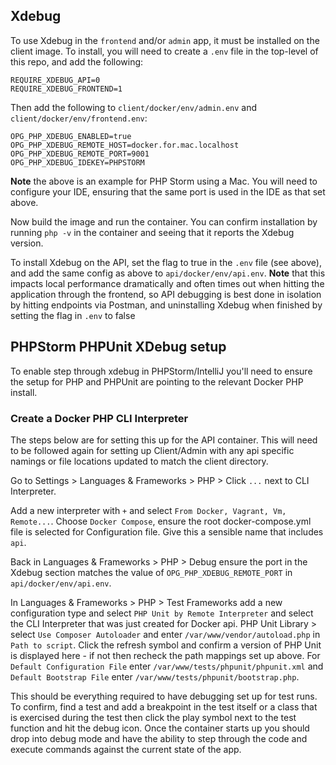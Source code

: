 ## Xdebug

To use Xdebug in the `frontend` and/or `admin` app, it must be installed on the client image. To install, you will need to create a `.env` file in the top-level of this repo, and add the following:

```
REQUIRE_XDEBUG_API=0
REQUIRE_XDEBUG_FRONTEND=1
```
Then add the following to `client/docker/env/admin.env` and `client/docker/env/frontend.env`:
```
OPG_PHP_XDEBUG_ENABLED=true
OPG_PHP_XDEBUG_REMOTE_HOST=docker.for.mac.localhost
OPG_PHP_XDEBUG_REMOTE_PORT=9001
OPG_PHP_XDEBUG_IDEKEY=PHPSTORM
```
**Note** the above is an example for PHP Storm using a Mac. You will need to configure your IDE, ensuring that the same port is used in the IDE as that set above.

Now build the image and run the container. You can confirm installation by running `php -v` in the container and seeing that it reports the Xdebug version.

To install Xdebug on the API, set the flag to true in the `.env` file (see above), and add the same config as above to `api/docker/env/api.env`. **Note** that this impacts local performance dramatically and often times out when hitting the application through the frontend, so API debugging is best done in isolation by hitting endpoints via Postman, and uninstalling Xdebug when finished by setting the flag in `.env` to false

## PHPStorm PHPUnit XDebug setup

To enable step through xdebug in PHPStorm/IntelliJ you'll need to ensure the setup for PHP and PHPUnit are pointing to the relevant Docker PHP install.

### Create a Docker PHP CLI Interpreter
The steps below are for setting this up for the API container. This will need to be followed again for setting up Client/Admin with any api specific namings or file locations updated to match the client directory.

Go to Settings > Languages & Frameworks > PHP > Click `...` next to CLI Interpreter.

Add a new interpreter with `+` and select `From Docker, Vagrant, Vm, Remote...`. Choose `Docker Compose`, ensure the root docker-compose.yml file is selected for Configuration file. Give this a sensible name that includes `api`.

Back in Languages & Frameworks > PHP > Debug ensure the port in the Xdebug section matches the value of `OPG_PHP_XDEBUG_REMOTE_PORT` in `api/docker/env/api.env`.

In Languages & Frameworks > PHP > Test Frameworks add a new configuration type and select `PHP Unit by Remote Interpreter` and select the CLI Interpreter that was just created for Docker api. PHP Unit Library > select `Use Composer Autoloader` and enter `/var/www/vendor/autoload.php` in `Path to script`. Click the refresh symbol and confirm a version of PHP Unit is displayed here - if not then recheck the path mappings set up above. For `Default Configuration File` enter `/var/www/tests/phpunit/phpunit.xml` and  `Default Bootstrap File` enter `/var/www/tests/phpunit/bootstrap.php`.

This should be everything required to have debugging set up for test runs. To confirm, find a test and add a breakpoint in the test itself or a class that is exercised during the test then click the play symbol next to the test function and hit the debug icon. Once the container starts up you should drop into debug mode and have the ability to step through the code and execute commands against the current state of the app.
